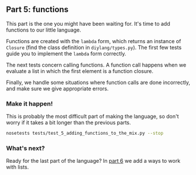 ## Part 5: functions

This part is the one you might have been waiting for. It's time to add functions to our little language.

Functions are created with the `lambda` form, which returns an instance of `Closure` (find the class definition in `diylang/types.py`). The first few tests guide you to implement the `lambda` form correctly.

The next tests concern calling functions. A function call happens when we evaluate a list in which the first element is a function closure.

Finally, we handle some situations where function calls are done incorrectly, and make sure we give appropriate errors.

### Make it happen!

This is probably the most difficult part of making the language, so don't worry if it takes a bit longer than the previous parts.

```bash
nosetests tests/test_5_adding_functions_to_the_mix.py --stop
```

### What's next?

Ready for the last part of the language? In [part 6](6.md) we add a ways to work with lists.
